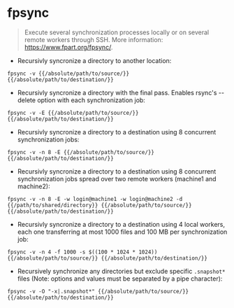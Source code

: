 # fpsync

> Execute several synchronization processes locally or on several remote workers through SSH.
> More information: <https://www.fpart.org/fpsync/>.

- Recursivly syncronize a directory to another location:

`fpsync -v {{/absolute/path/to/source/}} {{/absolute/path/to/destination/}}`

- Recursivly syncronize a directory with the final pass. Enables rsync's --delete option with each synchronization job:

`fpsync -v -E {{/absolute/path/to/source/}} {{/absolute/path/to/destination/}}`

- Recursivly syncronize a directory to a destination using 8 concurrent synchronization jobs:

`fpsync -v -n 8 -E {{/absolute/path/to/source/}} {{/absolute/path/to/destination/}}`

- Recursivly syncronize a directory to a destination using 8 concurrent synchronization jobs spread over two remote workers (machine1 and machine2):

`fpsync -v -n 8 -E -w login@machine1 -w login@machine2 -d {{/path/to/shared/directory}} {{/absolute/path/to/source/}} {{/absolute/path/to/destination/}}`

- Recursivly syncronize a directory to a destination using 4 local workers, each one transferring at most 1000 files and 100 MB per synchronization job:

`fpsync -v -n 4 -f 1000 -s $((100 * 1024 * 1024)) {{/absolute/path/to/source/}} {{/absolute/path/to/destination/}}`

- Recursively synchronize any directories but exclude specific `.snapshot*` files (Note: options and values must be separated by a pipe character):

`fpsync -v -O "-x|.snapshot*" {{/absolute/path/to/source/}} {{/absolute/path/to/destination/}}`
